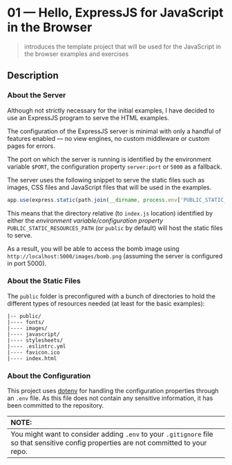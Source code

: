 # 01 &mdash; Hello, ExpressJS for JavaScript in the Browser
> introduces the template project that will be used for the JavaScript in the browser examples and exercises

## Description

### About the Server
Although not strictly necessary for the initial examples, I have decided to use an ExpressJS program to serve the HTML examples.

The configuration of the ExpressJS server is minimal with only a handful of features enabled &mdash; no view engines, no custom middleware or custom pages for errors.

The port on which the server is running is identified by the environment variable `$PORT`, the configuration property `server:port` or `5000` as a fallback.

The server uses the following snippet to serve the static files such as images, CSS files and JavaScript files that will be used in the examples.

```javascript
app.use(express.static(path.join(__dirname, process.env['PUBLIC_STATIC_RESOURCES_PATH'] || 'public')));
```

This means that the directory relative (to `index.js` location) identified by either the *environment variable/configuration property* `PUBLIC_STATIC_RESOURCES_PATH` (or `public` by default) will host the static files to serve.

As a result, you will be able to access the bomb image using `http://localhost:5000/images/bomb.png` (assuming the server is configured in port 5000).

### About the Static Files
The `public` folder is preconfigured with a bunch of directories to hold the different types of resources needed (at least for the basic examples):
```
|-- public/           
|---- fonts/
|---- images/
|---- javascript/
|---- stylesheets/
|---- .eslintrc.yml
|---- favicon.ico
|---- index.html
```
### About the Configuration
This project uses [dotenv](https://www.npmjs.com/package/dotenv) for handling the configuration properties through an `.env` file.
As this file does not contain any sensitive information, it has been committed to the repository.

| NOTE: |
| :---  |
| You might want to consider adding `.env` to your `.gitignore` file so that sensitive config properties are not committed to your repo. |